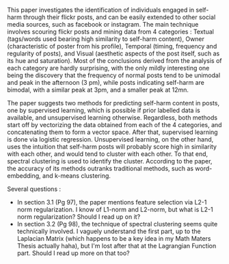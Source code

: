 This paper investigates the identification of individuals engaged in self-harm through their flickr posts, and can be easily extended to other social media sources, such as facebook or instagram. The main technique involves scouring flickr posts and mining data from 4 categories : Textual (tags/words used bearing high similarity to self-harm content), Owner (characteristic of poster from his profile), Temporal (timing, frequency and regularity of posts), and Visual (aesthetic aspects of the post itself, such as its hue and saturation). Most of the conclusions derived from the analysis of each category are hardly surprising, with the only mildly interesting one being the discovery that the frequency of normal posts tend to be unimodal and peak in the afternoon (3 pm), while posts indicating self-harm are bimodal, with a similar peak at 3pm, and a smaller peak at 12mn.

The paper suggests two methods for predicting self-harm content in posts, one by supervised learning, which is possible if prior labelled data is available, and unsupervised learning otherwise. Regardless, both methods start off by vectorizing the data obtained from each of the 4 categories, and concatenating them to form a vector space. After that, supervised learning is done via logistic regression. Unsupervised learning, on the other hand, uses the intuition that self-harm posts will probably score high in similarity with each other, and would tend to cluster with each other. To that end, spectral clustering is used to identify the cluster. According to the paper, the accuracy of its methods outranks traditional methods, such as word-embedding, and k-means clustering.

Several questions :
- In section 3.1 (Pg 97), the paper mentions feature selection via L2-1 norm regularization. I know of L1-norm and L2-norm, but what is L2-1 norm regularization? Should I read up on it?
- In section 3.2 (Pg 98), the technique of spectral clustering seems quite technically involved. I vaguely understand the first part, up to the Laplacian Matrix (which happens to be a key idea in my Math Maters Thesis actually haha), but I'm lost after that at the Lagrangian Function part. Should I read up more on that too?